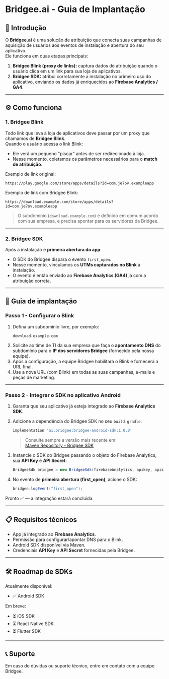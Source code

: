 # Bridgee.ai - Guia de Implantação

## 📖 Introdução
O **Bridgee.ai** é uma solução de atribuição que conecta suas campanhas de aquisição de usuários aos eventos de instalação e abertura do seu aplicativo.  
Ele funciona em duas etapas principais:

1. **Bridgee Blink (proxy de links):** captura dados de atribuição quando o usuário clica em um link para sua loja de aplicativos.  
2. **Bridgee SDK:** atribui corretamente a instalação no primeiro uso do aplicativo, enviando os dados já enriquecidos ao **Firebase Analytics / GA4**.

---

## ⚙️ Como funciona

### 1. Bridgee Blink
Todo link que leva à loja de aplicativos deve passar por um proxy que chamamos de **Bridgee Blink**.  
Quando o usuário acessa o link Blink:
- Ele verá um pequeno "piscar" antes de ser redirecionado à loja.  
- Nesse momento, coletamos os parâmetros necessários para o **match de atribuição**.  

Exemplo de link original:
```
https://play.google.com/store/apps/details?id=com.je7ov.exampleapp
```

Exemplo de link com Bridgee Blink:
```
https://download.example.com/store/apps/details?id=com.je7ov.exampleapp
```

> O subdomínio (`download.example.com`) é definido em comum acordo com sua empresa, e precisa apontar para os servidores da Bridgee.

---

### 2. Bridgee SDK
Após a instalação e **primeira abertura do app**:
- O SDK do Bridgee dispara o evento `first_open`.  
- Nesse momento, vinculamos os **UTMs capturados no Blink** à instalação.  
- O evento é então enviado ao **Firebase Analytics (GA4)** já com a atribuição correta.  

---

## 🚀 Guia de implantação

### Passo 1 - Configurar o Blink
1. Defina um subdomínio livre, por exemplo:  
   ```
   download.example.com
   ```
2. Solicite ao time de TI da sua empresa que faça o **apontamento DNS** do subdomínio para o **IP dos servidores Bridgee** (fornecido pela nossa equipe).  
3. Após a configuração, a equipe Bridgee habilitará o Blink e fornecerá a URL final.  
4. Use a nova URL (com Blink) em todas as suas campanhas, e-mails e peças de marketing.  

---

### Passo 2 - Integrar o SDK no aplicativo Android
1. Garanta que seu aplicativo já esteja integrado ao **Firebase Analytics SDK**.  
2. Adicione a dependência do Bridgee SDK no seu `build.gradle`:  
   ```gradle
   implementation 'ai.bridgee:bridgee-android-sdk:1.0.0'
   ```
   > Consulte sempre a versão mais recente em:  
   > [Maven Repository - Bridgee SDK](https://mvnrepository.com/artifact/ai.bridgee/bridgee-android-sdk)

3. Instancie o SDK do Bridgee passando o objeto do Firebase Analytics, sua **API Key** e **API Secret**:  
   ```java
   BridgeeSdk bridgee = new BridgeeSdk(firebaseAnalytics, apikey, apisecret);
   ```

4. No evento de **primeira abertura (first_open)**, acione o SDK:  
   ```java
   bridgee.logEvent("first_open");
   ```

Pronto ✅ — a integração estará concluída.

---

## 📋 Requisitos técnicos
- App já integrado ao **Firebase Analytics**.  
- Permissão para configurar/apontar DNS para o Blink.  
- Android SDK disponível via Maven.  
- Credenciais **API Key** e **API Secret** fornecidas pela Bridgee.  

---

## 🛠 Roadmap de SDKs
Atualmente disponível:
- ✅ Android SDK

Em breve:
- ⏳ iOS SDK  
- ⏳ React Native SDK  
- ⏳ Flutter SDK  

---

## 📞 Suporte
Em caso de dúvidas ou suporte técnico, entre em contato com a equipe Bridgee.  

